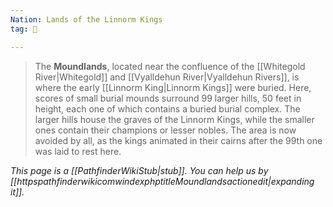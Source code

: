 ```yaml
---
Nation: Lands of the Linnorm Kings
tag: 🌃

---
```


> The **Moundlands**, located near the confluence of the [[Whitegold River|Whitegold]] and [[Vyalldehun River|Vyalldehun Rivers]], is where the early [[Linnorm King|Linnorm Kings]] were buried. Here, scores of small burial mounds surround 99 larger hills, 50 feet in height, each one of which contains a buried burial complex. The larger hills house the graves of the Linnorm Kings, while the smaller ones contain their champions or lesser nobles. The area is now avoided by all, as the kings animated in their cairns after the 99th one was laid to rest here.



*This page is a [[PathfinderWikiStub|stub]]. You can help us by [[httpspathfinderwikicomwindexphptitleMoundlandsactionedit|expanding it]].*








